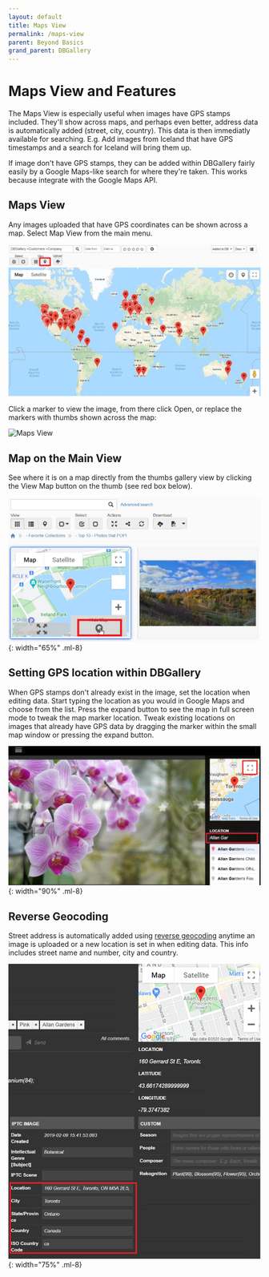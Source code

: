 ```yaml
---
layout: default
title: Maps View
permalink: /maps-view
parent: Beyond Basics
grand_parent: DBGallery
---
```


# Maps View and Features
The Maps View is especially useful when images have GPS stamps included.  They'll show across maps, and perhaps even better, address data is automatically added (street, city, country). This data is then immediatly available for searching.  E.g. Add images from Iceland that have GPS timestamps and a search for Iceland will bring them up.

If image don't have GPS stamps, they can be added within DBGallery fairly easily by a Google Maps-like search for where they're taken.  This works because integrate with the Google Maps API. 

## Maps View
Any images uploaded that have GPS coordinates can be shown across a map.  Select Map View from the main menu.

![Maps View](/assets/MapsView.jpg)

Click a marker to view the image, from there click Open, or replace the markers with thumbs shown across the map: 

![Maps View](/assets/Maps-Icons-and-Preview.gif)

## Map on the Main View
See where it is on a map directly from the thumbs gallery view by clicking the View Map button on the thumb (see red box below).

![Maps View Thumbs](/assets/MapsView-Thumbs.jpg){: width="65%" .ml-8}

## Setting GPS location within DBGallery
When GPS stamps don't already exist in the image, set the location when editing data.  Start typing the location as you would in Google Maps and choose from the list. Press the expand button to see the map in full screen mode to tweak the map marker location. Tweak existing locations on images that already have GPS data by dragging the marker within the small map window or pressing the expand button.

![Maps View Set Location](/assets/MapsView-SetLocation.png){: width="90%" .ml-8}

## Reverse Geocoding  
Street address is automatically added using <a href="https://en.wikipedia.org/wiki/Reverse_geocoding" target="_blank">reverse geocoding</a> anytime an image is uploaded or a new location is set in when editing data.  This info includes street name and number, city and country.

![Maps View Reverse GeoCoding](/assets/MapsView-ReverseGeocoding.png){: width="75%" .ml-8}

